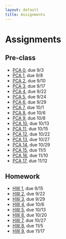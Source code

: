 ```yaml
---
layout: default
title: Assignments
---
```


# Assignments

## Pre-class

- [PCA 0](assignments/pca0.md), due 9/3   
- [PCA 1](assignments/pca1.md), due 9/8
- [PCA 2](assignments/pca2.md), due 9/10
- [PCA 3](assignments/pca3.md), due 9/17
- [PCA 4](assignments/pca4.md), due 9/22
- [PCA 5](assignments/pca5.md), due 9/24
- [PCA 6](assignments/pca6.md), due 9/29
- [PCA 7](assignments/pca7.md), due 10/1
- [PCA 8](assignments/pca8.md), due 10/6
- [PCA 9](assignments/pca9.md), due 10/8
- [PCA 10](assignments/pca10.md), due 10/13
- [PCA 11](assignments/pca11.md), due 10/15
- [PCA 12](assignments/pca12.md), due 10/22
- [PCA 13](assignments/pca13.md), due 10/27
- [PCA 14](assignments/pca14.md), due 10/29
- [PCA 15](assignments/pca15.md), due 11/5
- [PCA 16](assignments/pca16.md), due 11/10
- [PCA 17](assignments/pca17.md), due 11/12

## Homework

- [HW 1](assignments/hw1.md), due 9/15
- [HW 2](assignments/hw2.md), due 9/22
- [HW 3](assignments/hw3.md), due 9/29 
- [HW 4](assignments/hw4.md), due 10/6
- [HW 5](assignments/hw5.md), due 10/13
- [HW 6](assignments/hw6.md), due 10/20
- [HW 7](assignments/hw7.md), due 10/27
- [HW 8](assignments/hw8.md), due 11/5
- [HW 9](assignments/hw9.md), due 11/17
      